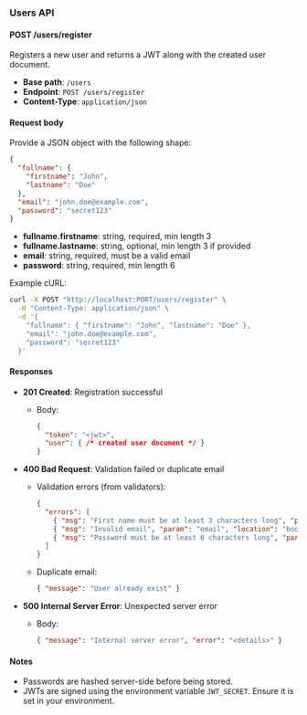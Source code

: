 ### Users API

#### POST /users/register

Registers a new user and returns a JWT along with the created user document.

- **Base path**: `/users`
- **Endpoint**: `POST /users/register`
- **Content-Type**: `application/json`

#### Request body

Provide a JSON object with the following shape:

```json
{
  "fullname": {
    "firstname": "John",
    "lastname": "Doe"
  },
  "email": "john.doe@example.com",
  "password": "secret123"
}
```

- **fullname.firstname**: string, required, min length 3
- **fullname.lastname**: string, optional, min length 3 if provided
- **email**: string, required, must be a valid email
- **password**: string, required, min length 6

Example cURL:

```bash
curl -X POST "http://localhost:PORT/users/register" \
  -H "Content-Type: application/json" \
  -d '{
    "fullname": { "firstname": "John", "lastname": "Doe" },
    "email": "john.doe@example.com",
    "password": "secret123"
  }'
```

#### Responses

- **201 Created**: Registration successful
  - Body:
    ```json
    {
      "token": "<jwt>",
      "user": { /* created user document */ }
    }
    ```

- **400 Bad Request**: Validation failed or duplicate email
  - Validation errors (from validators):
    ```json
    {
      "errors": [
        { "msg": "First name must be at least 3 characters long", "param": "fullname.firstname", "location": "body" },
        { "msg": "Invalid email", "param": "email", "location": "body" },
        { "msg": "Password must be at least 6 characters long", "param": "password", "location": "body" }
      ]
    }
    ```
  - Duplicate email:
    ```json
    { "message": "User already exist" }
    ```

- **500 Internal Server Error**: Unexpected server error
  - Body:
    ```json
    { "message": "Internal server error", "error": "<details>" }
    ```

#### Notes

- Passwords are hashed server-side before being stored.
- JWTs are signed using the environment variable `JWT_SECRET`. Ensure it is set in your environment.
